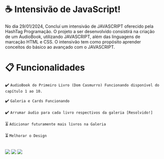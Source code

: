 # :coffee:  Intensivão de JavaScript!

No dia 29/01/2024, Concluí um intensivão de JAVASCRIPT oferecido pela HashTag Programação. O projeto a ser desenvolvido consistirá na criação de um AudioBook, utilizando JAVASCRIPT, além das linguagens de marcação HTML e CSS. O intensivão tem como propósito aprender conceitos do básico ao avançado com o JAVASCRIPT.
<br>

# :clipboard: **Funcionalidades**

:heavy_check_mark: `AudioBook do Primeiro Livro (Dom Casmurro) Funcionando disponível do capítulo 1 ao 10.`

:heavy_check_mark: `Galeria e Cards Funcionando`

:heavy_check_mark: `Arrumar áudio para cada livro respectivos da galeria [Resolvido!]`

:hourglass_flowing_sand: `Adicionar futuramente mais livros na Galeria`

:hourglass_flowing_sand: `Melhorar o Design`

<br>
<div>
 <img src="https://img.shields.io/badge/HTML-239120?style=for-the-badge&logo=html5&logoColor=white">
 <img src="https://img.shields.io/badge/CSS-239120?&style=for-the-badge&logo=css3&logoColor=white">
 <img src="https://img.shields.io/badge/JavaScript-F7DF1E?style=for-the-badge&logo=javascript&logoColor=black">
</div>

